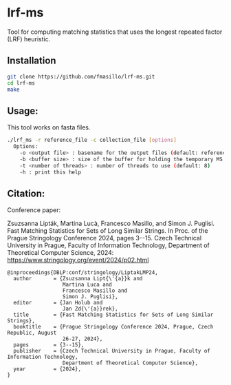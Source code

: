 # lrf-ms
Tool for computing matching statistics that uses the longest repeated factor (LRF) heuristic.

## Installation

```sh
git clone https://github.com/fmasillo/lrf-ms.git
cd lrf-ms
make
```

## Usage: 

This tool works on fasta files.

```sh
./lrf_ms -r reference_file -c collection_file [options]
  Options: 
    -o <output file> : basename for the output files (default: reference_collection)
    -b <buffer size> : size of the buffer for holding the temporary MS entries in MB (default: 100)
    -t <number of threads> : number of threads to use (default: 8)
    -h : print this help
```


## Citation:

Conference paper:

Zsuzsanna Lipták, Martina Lucà, Francesco Masillo, and Simon J. Puglisi. Fast Matching Statistics for Sets of Long Similar Strings. In Proc. of the Prague Stringology Conference 2024, pages 3--15. Czech Technical University in Prague, Faculty of Information Technology, Department of Theoretical Computer Science, 2024: https://www.stringology.org/event/2024/p02.html

```
@inproceedings{DBLP:conf/stringology/LiptakLMP24,
  author       = {Zsuzsanna Lipt{\'{a}}k and
                  Martina Luca and
                  Francesco Masillo and
                  Simon J. Puglisi},
  editor       = {Jan Holub and
                  Jan Zd{\'{a}}rek},
  title        = {Fast Matching Statistics for Sets of Long Similar Strings},
  booktitle    = {Prague Stringology Conference 2024, Prague, Czech Republic, August
                  26-27, 2024},
  pages        = {3--15},
  publisher    = {Czech Technical University in Prague, Faculty of Information Technology,
                  Department of Theoretical Computer Science},
  year         = {2024},
}
```
